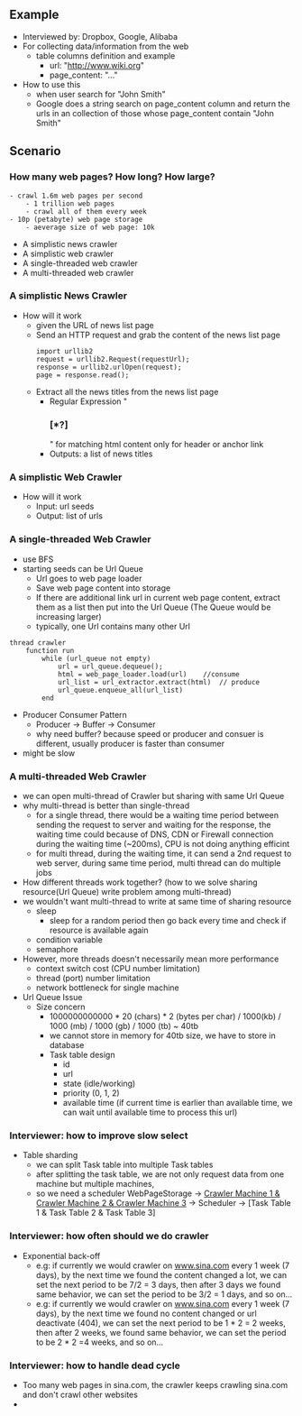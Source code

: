 ## Example
- Interviewed by: Dropbox, Google, Alibaba
- For collecting data/information from the web
	- table columns definition and example
		- url: "http://www.wiki.org"
		- page_content: "<!DOCTYPE html><html>...</html>"
- How to use this
	- when user search for "John Smith"
	- Google does a string search on page_content column and return the urls in an collection of those whose page_content contain "John Smith"

## Scenario
### How many web pages? How long? How large?
	- crawl 1.6m web pages per second
		- 1 trillion web pages
		- crawl all of them every week
	- 10p (petabyte) web page storage
		- aeverage size of web page: 10k
- A simplistic news crawler
- A simplistic web crawler
- A single-threaded web crawler
- A multi-threaded web crawler

### A simplistic News Crawler
- How will it work
	- given the URL of news list page
	- Send an HTTP request and grab the content of the news list page
		```
		import urllib2
		request = urllib2.Request(requestUrl);
		response = urllib2.urlOpen(request);
		page = response.read();
		```
	- Extract all the news titles from the news list page
		- Regular Expression "<h3> <a>[*?]</a></h3>" for matching html content only for header or anchor link
		- Outputs: a list of news titles 

### A simplistic Web Crawler
- How will it work
	- Input: url seeds
	- Output: list of urls

### A single-threaded Web Crawler
- use BFS
- starting seeds can be Url Queue
	- Url goes to web page loader
	- Save web page content into storage
	- If there are additional link url in current web page content, extract them as a list then put into the Url Queue (The Queue would be increasing larger)
	- typically, one Url contains many other Url
```
thread crawler
	function run
		while (url_queue not empty)
			url = url_queue.dequeue();
			html = web_page_loader.load(url)	//consume
			url_list = url_extractor.extract(html)	// produce
			url_queue.enqueue_all(url_list)
		end
```
- Producer Consumer Pattern
	- Producer -> Buffer -> Consumer
	- why need buffer? because speed or producer and consuer is different, usually producer is faster than consumer
- might be slow

### A multi-threaded Web Crawler
- we can open multi-thread of Crawler but sharing with same Url Queue
- why multi-thread is better than single-thread
	- for a single thread, there would be a waiting time period between sending the request to server and waiting for the response, the waiting time could because of DNS, CDN or Firewall connection during the waiting time (~200ms), CPU is not doing anything efficint
	- for multi thread, during the waiting time, it can send a 2nd request to web server, during same time period, multi thread can do multiple jobs
- How different threads work together? (how to we solve sharing resource(Url Queue) write problem among multi-thread)
- we wouldn't want multi-thread to write at same time of sharing resource
	- sleep
		- sleep for a random period then go back every time and check if resource is available again
	- condition variable
	- semaphore
- However, more threads doesn't necessarily mean more performance
	- context switch cost (CPU number limitation)
	- thread (port) number limitation
	- network bottleneck for single machine
- Url Queue Issue
	- Size concern
		- 1000000000000 * 20 (chars) * 2 (bytes per char)  / 1000(kb) / 1000 (mb) / 1000 (gb) / 1000 (tb) ~ 40tb
		- we cannot store in memory for 40tb size, we have to store in database
		- Task table design
			- id
			- url
			- state (idle/working)
			- priority (0, 1, 2)
			- available time (if current time is earlier than available time, we can wait until available time to process this url)

### Interviewer: how to improve slow select
- Table sharding
	- we can split Task table into multiple Task tables
	- after splitting the task table, we are not only request data from one machine but multiple machines,
	- so we need a scheduler 
WebPageStorage -> [Crawler Machine 1 & Crawler Machine 2 & Crawler Machine 3](Web) -> Scheduler -> [Task Table 1 & Task Table 2 & Task Table 3]
### Interviewer: how often should we do crawler
- Exponential back-off
	- e.g: if currently we would crawler on www.sina.com every 1 week (7 days), by the next time we found the content changed a lot, we can set the next period to be 7/2 = 3 days, then after 3 days we found same behavior, we can set the period to be 3/2 = 1 days, and so on...
	- e.g: if currently we would crawler on www.sina.com every 1 week (7 days), by the next time we found no content changed or url deactivate (404), we can set the next period to be 1 * 2 = 2 weeks, then after 2 weeks, we found same behavior, we can set the period to be 2 * 2 =4 weeks, and so on...
### Interviewer: how to handle dead cycle
- Too many web pages in sina.com, the crawler keeps crawling sina.com and don't crawl other websites
- 
<!--stackedit_data:
eyJoaXN0b3J5IjpbMTk3MDI5MTExOSw0NzAxNDQ2MDQsLTk0OD
kyNTQ1MSwtMTE4NTY3NTM2MCwxOTI3NzQ2ODUyLDIyNTgyOTc2
Niw4OTM2NDI4ODMsMTE2NTg4MDk1Niw2NDk0NDczNzAsNjUzMz
AxLDE0MDM1NTg3MjUsLTE2ODY0ODIxNSwtMTU2NTg2NjgxOF19

-->